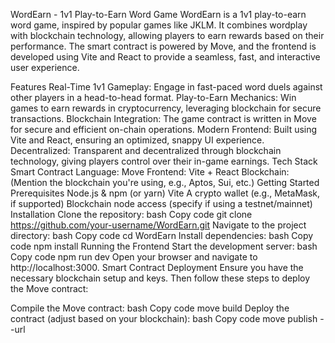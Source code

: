 WordEarn - 1v1 Play-to-Earn Word Game
WordEarn is a 1v1 play-to-earn word game, inspired by popular games like JKLM. It combines wordplay with blockchain technology, allowing players to earn rewards based on their performance. The smart contract is powered by Move, and the frontend is developed using Vite and React to provide a seamless, fast, and interactive user experience.

Features
Real-Time 1v1 Gameplay: Engage in fast-paced word duels against other players in a head-to-head format.
Play-to-Earn Mechanics: Win games to earn rewards in cryptocurrency, leveraging blockchain for secure transactions.
Blockchain Integration: The game contract is written in Move for secure and efficient on-chain operations.
Modern Frontend: Built using Vite and React, ensuring an optimized, snappy UI experience.
Decentralized: Transparent and decentralized through blockchain technology, giving players control over their in-game earnings.
Tech Stack
Smart Contract Language: Move
Frontend: Vite + React
Blockchain: (Mention the blockchain you're using, e.g., Aptos, Sui, etc.)
Getting Started
Prerequisites
Node.js & npm (or yarn)
Vite
A crypto wallet (e.g., MetaMask, if supported)
Blockchain node access (specify if using a testnet/mainnet)
Installation
Clone the repository:
bash
Copy code
git clone https://github.com/your-username/WordEarn.git
Navigate to the project directory:
bash
Copy code
cd WordEarn
Install dependencies:
bash
Copy code
npm install
Running the Frontend
Start the development server:
bash
Copy code
npm run dev
Open your browser and navigate to http://localhost:3000.
Smart Contract Deployment
Ensure you have the necessary blockchain setup and keys. Then follow these steps to deploy the Move contract:

Compile the Move contract:
bash
Copy code
move build
Deploy the contract (adjust based on your blockchain):
bash
Copy code
move publish --url <BLOCKCHAIN-NODE-URL>

